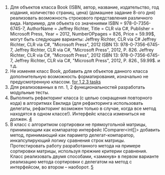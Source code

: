 1. Для объектов класса Book (ISBN, автор, название, издательство, год издания, количество страниц, цена) (домашнее задание 8-ого дня)
реализовать возможность строкового представления различного вида. Например, для объекта со значениями ISBN = 978-0-7356-6745-7, AuthorName  = Jeffrey Richter, Title = CLR via C#, Publisher = Microsoft Press, Year = 2012, NumberOPpages = 826, Price = 59.99$, могут быть следующие варианты:
Jeffrey Richter, CLR via C#
Jeffrey Richter, CLR via C#, "Microsoft Press", 2012
ISBN 13: 978-0-7356-6745-7, Jeffrey Richter, CLR via C#, "Microsoft Press", 2012, P. 826.
Jeffrey Richter, CLR via C#, "Microsoft Press", 2012
ISBN 13: 978-0-7356-6745-7, Jeffrey Richter, CLR via C#, "Microsoft Press", 2012, P. 826., 59.99$.
и т.д. 
2. Не изменяя класс Book, добавить для объектов данного класса дополнительную возможность форматирования, изначально не предусмотренную классом.
[for 1,2,3 tasks](https://github.com/sleepingCat542/NET.W.2019.Khadasevich/tree/master/NET.W.2019.Khadasevich.08/Task1/NET.W.2019.Khadasevich.Task1/BookFormat)
3. Для реализованных в пп. 1, 2 функциональностей разработать модульные тесты.
4. Выполнить рефакторинг класса (с целью сокращения повторного кода) в алгоритмах Евклида (для рефакторинга использовать делегаты, рефакторинг возможен только в случае, когда все метод находятся в одном классе!). Интерфейс класса измениться не должен.
[4](NET.W.2019.Khadasevich/NET.W.2019.Khadasevich.04/Task1/NET.W.2019.Khadasevich.04.01/)
5. В класс с алгоритмом сортировки не прямоугольной матрицы, принимающим как компаратор интерфейс IComparer<int[]> добавить метод, принимающий как параметр делегат-компаратор, инкапсулирующий логику сравнения строк матрицы. Протестировать работу разработанного метода на примере сортировки матрицы, используя прежние критерии сравнения. Класс реализовать двумя способами, «замкнув» в первом варианте реализацию метода сортировки с делегатом на метод с интерфейсом, во втором – наоборот.
[5](NET.W.2019.Khadasevich/NET.W.2019.Khadasevich.06/Task2/)
